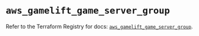# `aws_gamelift_game_server_group`

Refer to the Terraform Registry for docs: [`aws_gamelift_game_server_group`](https://registry.terraform.io/providers/hashicorp/aws/5.100.0/docs/resources/gamelift_game_server_group).
